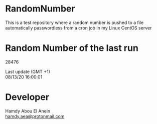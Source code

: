 # RandomNumber    
This is a test repository where a random number is pushed to a file automatically passwordless from a cron job in my Linux CentOS server    
# Random Number of the last run   
28476
      
Last update (GMT +1)    
08/13/20 16:00:01
# Developer    
Hamdy Abou El Anein   
hamdy.aea@protonmail.com
